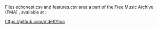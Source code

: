 Files echonest.csv and features.csv area a part of the Free Music Archive (FMA) , available at :

https://github.com/mdeff/fma

